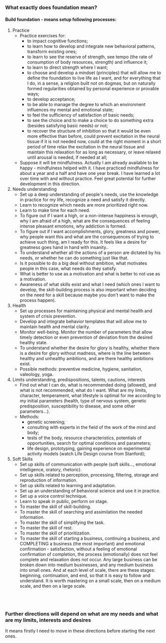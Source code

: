 ### What exactly does foundation mean?

#### Build foundation - means setup following processes:

1. Practice
   - Practice exercises for:
     - to impact cognitive functions;
     - to learn how to develop and integrate new behavioral patterns, transform existing ones;
     - to learn to see the reserve of strength, see tempo (the rate of consumption of body resources, strength) and influence it;
     - to learn to direct strength where I want;
     - to choose and develop a mindset (principles) that will allow me to define the foundation to live life as I want, and for everything that I do, in a sense, a religion built not on dogmas, but on naturally formed regularities obtained by personal experience or provable ways;
     - to develop acceptance;
     - to be able to manage the degree to which an environment influences my mental and emotional state;
     - to feel the sufficiency of satisfaction of basic needs;
     - to see the choice and to make a choice to do something extra (besides satisfying basic needs) or not;
     - to recover the structure of inhibition so that it would be even more effective than before, could prevent excitation in the neural tissue if it is not needed now, could at the right moment in a short period of time relax the excitation in the neural tissue and maintain this relaxation for as long as necessary, or leave relaxed until arousal is needed, if needed at all;
   - Suppose it will be mindfulness. Actually I am already available to be happy - mindfulness helped with it. I have practiced mindfulness for about a year and a half and have one year break. I have learned a lot over time with and without practice. Feel great potential for further development in this direction.
2. Needs understanding
   - Set up a deep understanding of people's needs, use the knowledge in practice for my life, recognize a need and satisfy it directly.
   - Learn to recognize which needs are more prioritized right now.
   - Learn to make time for each need.
   - To figure out if I want a high, or a non-intense happiness is enough, why I am afraid of a high, what are the consequences of feeling intense pleasant emotions, why addiction is formed.
   - To figure out if I want accomplishments, glory, greatness and power, why people want this and what are the consequences of trying to achieve such thing, am I ready for this. It feels like a desire for greatness goes hand in hand with insanity..
   - To understand whether all the actions of a person are dictated by his needs, or whether he can do something just like that.
   - Is it possible to do a big deal without ambition, what motivates people in this case, what needs do they satisfy.
   - What is better to use as a motivation and what is better to not use as a motivation.
   - Awareness of what skills exist and what I need (which ones I want to develop, the skill-building process is also important when deciding on the need for a skill because maybe you don't want to make the process happen).
3. Health
   - Set up processes for maintaining physical and mental health and system of crisis prevention.
   - Develop and integrate behavior templates that will allow me to maintain health and mental clarity.
   - Monitor well-being. Monitor the number of parameters that allow timely detection or even prevention of deviation from the desired healthy state.
   - To understand whether the desire for glory is healthy, whether there is a desire for glory without madness, where is the line between healthy and unhealthy ambitions, and are there healthy ambitions exist.
   - Possible methods: preventive medicine, hygiene, sanitation, valeology, yoga.
4. Limits understanding, predispositions, talents, cautions, interests
   - Find out what I can do, what is recommended doing (allowed), and what is not recommended, what do I want. What are my limits, character, temperament, what lifestyle is optimal for me according to my initial parameters (health, type of nervous system, genetic predisposition, susceptibility to disease, and some other parameters...).
   - Methods:
     - genetic screening;
     - consulting with experts in the field of the work of the mind and body;
     - tests of the body, resource characteristics, potentials of opportunities, search for optimal conditions and parameters;
     - life design, prototyping, gaining experience on experimental activity models (watch Life Design course from Stanford);
5. Soft Skills
   - Set up skills of communication with people (soft skills..., emotional intelligence, oratory, rhetoric).
   - Set up skills related to perception, processing, filtering, storage and reproduction of information.
   - Set up skills related to learning and adaptation.
   - Set up an understanding of behavioral science and use it in practice.
   - Set up a voice control technique.
   - Learn to speak in public, perform on stage.
   - To master the skill of skill-building.
   - To master the skill of searching and assimilation the needed information.
   - To master the skill of simplifying the task.
   - To master the skill of rest.
   - To master the skill of prioritization.
   - To master the skill of starting a business, continuing a business, and COMPLETING a business (the most important) and emotional confirmation - satisfaction, without a feeling of emotional confirmation of completion, the process (emotionally) does not feel complete and relaxation does not occur. Any large business can be broken down into medium businesses, and any medium business into small ones. And at each level of scale, there are these stages: beginning, continuation, and end, so that it is easy to follow and understand. It is worth mastering on a small scale, then on a medium scale, and then on a large scale.

<br>
<br>

### Further directions will depend on what are my needs and what are my limits, interests and desires<br>
It means firstly I need to move in these directions before starting the next ones.
